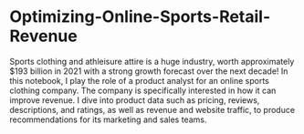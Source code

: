 # Optimizing-Online-Sports-Retail-Revenue
Sports clothing and athleisure attire is a huge industry, worth approximately $193 billion in 2021 with a strong growth forecast over the next decade!  In this notebook, I play the role of a product analyst for an online sports clothing company. The company is specifically interested in how it can improve revenue. I dive into product data such as pricing, reviews, descriptions, and ratings, as well as revenue and website traffic, to produce recommendations for its marketing and sales teams.

